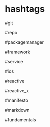 # hashtags

#git

#repo

#packagemanager

#framework

#service

#ios

#reactive

#reactive_x

#manifesto

#markdown

#fundamentals
